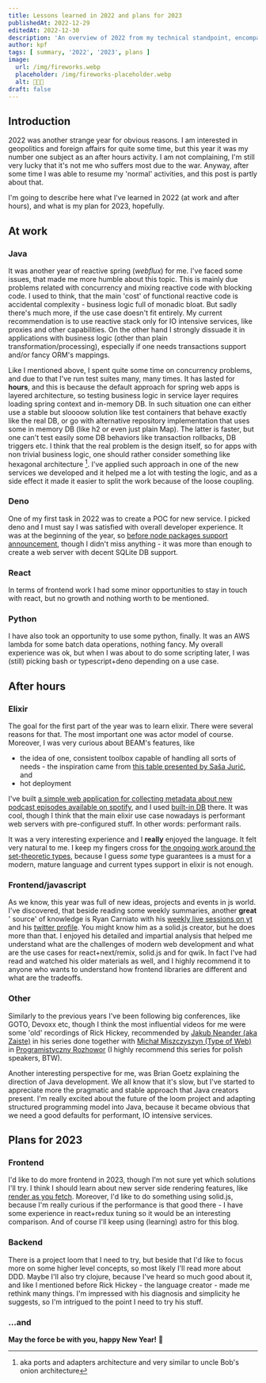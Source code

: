 ```yaml
---
title: Lessons learned in 2022 and plans for 2023
publishedAt: 2022-12-29
editedAt: 2022-12-30
description: 'An overview of 2022 from my technical standpoint, encompassing growth, experience, observations, reflections and plans.'
author: kpf
tags: [ summary, '2022', '2023', plans ]
image:
  url: /img/fireworks.webp
  placeholder: /img/fireworks-placeholder.webp
  alt: 🍾🍾🍾
draft: false
---
```


## Introduction

2022 was another strange year for obvious reasons. I am interested in geopolitics and foreign affairs for quite some time, but this year it was my number one
subject as an after hours activity. I am not complaining, I'm still very lucky that it's not me who suffers most due to the war. Anyway, after some time I was
able to resume my 'normal' activities, and this post is partly about that.

I'm going to describe here what I've learned in 2022 (at work and after hours), and what is my plan for 2023, hopefully.

## At work

### Java

It was another year of reactive spring (_webflux_) for me. I've faced some issues, that made me more humble about this topic. This is mainly due problems
related with concurrency and mixing reactive code with blocking code. I used to think, that the main 'cost' of functional reactive code is accidental
complexity - business logic full of monadic bloat. But sadly there's much more, if the use case doesn't fit entirely. My current recommendation is to use
reactive stack only for IO intensive services, like proxies and other capabilities. On the other hand I strongly dissuade it in applications with business
logic (other than plain transformation/processing), especially if one needs transactions support and/or fancy ORM's mappings.

Like I mentioned above, I spent quite some time on concurrency problems, and due to that I've run test suites many, many times. It has lasted for **hours**, and
this is because the default approach for spring web apps is layered architecture, so testing business logic in service layer requires loading spring context and
in-memory DB. In such situation one can either use a stable but sloooow solution like test containers that behave exactly like the real DB, or go with
alternative repository implementation that uses some in memory DB (like h2 or even just plain Map). The latter is faster, but one can't test easily some DB
behaviors like transaction rollbacks, DB triggers etc. I think that the real problem is the design itself, so for apps with non trivial business logic, one
should rather consider something like hexagonal architecture [^1]. I've applied such approach in one of the new services we developed and it helped me a lot
with testing the logic, and as a side effect it made it easier to split the work because of the loose coupling.

### Deno

One of my first task in 2022 was to create a POC for new service. I picked deno and I must say I was satisfied with overall developer experience. It was at the
beginning of the year, so [before node packages support announcement](https://deno.land/manual@v1.17.0/npm_nodejs/compatibility_mode), though I didn't miss
anything - it was more than enough to create a web server with decent SQLite DB support.

### React

In terms of frontend work I had some minor opportunities to stay in touch with react, but no growth and nothing worth to be mentioned.

### Python

I have also took an opportunity to use some python, finally. It was an AWS lambda for some batch data operations, nothing fancy. My overall experience was ok,
but when I was about to do some scripting later, I was (still) picking bash or typescript+deno depending on a use case.

## After hours

### Elixir

The goal for the first part of the year was to learn elixir. There were several reasons for that. The most important one was actor model of course. Moreover, I
was very curious about BEAM's features, like

- the idea of one, consistent toolbox capable of handling all sorts of needs - the inspiration came
  from [this table presented by Saša Jurić](https://www.youtube.com/watch?v=JvBT4XBdoUE&t=2266s), and
- hot deployment

I've built [a simple web application for collecting metadata about new podcast episodes available on spotify](https://github.com/frankiewiczkamil/fomos), and I
used [built-in DB](https://www.erlang.org/doc/man/dets.html) there. It was cool, though I think that the main elixir use case nowadays is performant web servers
with pre-configured stuff. In other words: performant rails.

It was a very interesting experience and I **really** enjoyed the language. It felt very natural to me. I keep my fingers cross
for [the ongoing work around the set-theoretic types](https://twitter.com/josevalim/status/1577680998124470273), because I guess _some_ type guarantees is a
must for a modern, mature language and current types support in elixir is not enough.

### Frontend/javascript

As we know, this year was full of new ideas, projects and events in js world. I've discovered, that beside reading some weekly summaries, another **great** '
source' of knowledge is Ryan Carniato with his [weekly live sessions on yt](https://www.youtube.com/@ryansolid/playlists) and
his [twitter profile](https://twitter.com/RyanCarniato). You might know him as a solid.js creator, but he does more than that. I enjoyed his detailed and
impartial analysis that helped me understand what are the challenges of modern web development and what are the use cases for react+next/remix, solid.js and for
qwik. In fact I've had read and watched his older materials as well, and I highly recommend it to anyone who wants to understand how frontend libraries are
different and what are the tradeoffs.

### Other

Similarly to the previous years I've been following big conferences, like GOTO, Devoxx etc, though I think the most influential videos for me were some 'old'
recordings of Rick Hickey, recommended by [Jakub Neander (aka Zaiste)](https://twitter.com/zaiste) in his series done together
with [Michał Miszczyszyn (Type of Web)](https://typeofweb.com/) in [Programistyczny Rozhowor](https://www.youtube.com/watch?v=4kPpfqJqgNg) (I highly recommend
this series for polish speakers, BTW).

Another interesting perspective for me, was Brian Goetz explaining the direction of Java development. We all know that it's slow, but I've started to appreciate
more the pragmatic and stable approach that Java creators present. I'm really excited about the future of the loom project and adapting structured programming
model into Java, because it became obvious that we need a good defaults for performant, IO intensive services.

## Plans for 2023

### Frontend

I'd like to do more frontend in 2023, though I'm not sure yet which solutions I'll try. I think I should learn about new server side rendering features,
like [render as you fetch](https://17.reactjs.org/docs/concurrent-mode-suspense.html#approach-3-render-as-you-fetch-using-suspense). Moreover, I'd like to do
something using solid.js, because I'm really curious if the performance is that good there - I have some experience in react+redux tuning so it would be an
interesting comparison. And of course I'll keep using (learning) astro for this blog.

### Backend

There is a project loom that I need to try, but beside that I'd like to focus more on some higher level concepts, so most likely I'll read more about DDD. Maybe
I'll also try clojure, because I've heard so much good about it, and like I mentioned before Rick Hickey - the language creator - made me rethink many things.
I'm impressed with his diagnosis and simplicity he suggests, so I'm intrigued to the point I need to try his stuff.

### ...and

**May the force be with you, happy New Year!** 🥂

[^1]: aka ports and adapters architecture and very similar to uncle Bob's onion architecture

